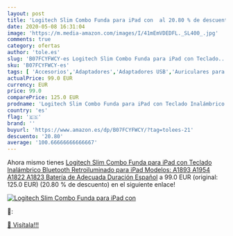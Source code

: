 ```yaml
---
layout: post
title: 'Logitech Slim Combo Funda para iPad con  al 20.80 % de descuento'
date: 2020-05-08 16:31:04
image: 'https://m.media-amazon.com/images/I/41mEmVDEDFL._SL400_.jpg'
comments: true
category: ofertas
author: 'tole.es'
slug: 'B07FCYFWCY-es Logitech Slim Combo Funda para iPad con Teclado...'
sku: 'B07FCYFWCY-es'
tags: [ 'Accesorios','Adaptadores','Adaptadores USB','Auriculares para equipo de audio','Auriculares y accesorios','Electrónica','Informática','ipad', ]
actualPrice: 99.0 EUR
currency: EUR
price: 99.0
comparePrice: 125.0 EUR
prodname: 'Logitech Slim Combo Funda para iPad con Teclado Inalámbrico Bluetooth Retroiluminado  para iPad  Modelos: A1893  A1954  A1822  A1823   Batería de Adecuada Duración  Español'
country: 'es'
flag: '🇪🇸'
brand: ''
buyurl: 'https://www.amazon.es/dp/B07FCYFWCY/?tag=tolees-21'
descuento: '20.80'
average: '100.66666666666667'
---
```


Ahora mismo tienes [Logitech Slim Combo Funda para iPad con Teclado Inalámbrico Bluetooth Retroiluminado  para iPad  Modelos: A1893  A1954  A1822  A1823   Batería de Adecuada Duración  Español](https://www.amazon.es/dp/B07FCYFWCY/?tag=tolees-21) a 99.0 EUR (original: 125.0 EUR) (20.80 %  de descuento) en el siguiente enlace!

[![Logitech Slim Combo Funda para iPad con ](https://m.media-amazon.com/images/I/41mEmVDEDFL._SL400_.jpg)](https://www.amazon.es/dp/B07FCYFWCY/?tag=tolees-21)

🔎:


[🛒 Visítala!!!](https://www.amazon.es/dp/B07FCYFWCY/?tag=tolees-21)
